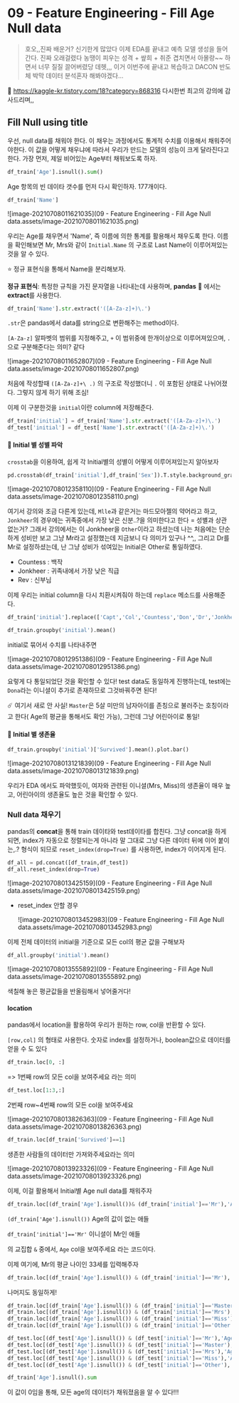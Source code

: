 # 09 - Feature Engineering - Fill Age Null data

> 호오,,진짜 배운거? 신기한게 많았다 이제 EDA를 끝내고 예측 모델 생성을 들어간다. 진짜 오래걸렸다 농땡이 피우는 성격 + 쌒희 + 취준 겹치면서 아몰랑~~ 하면서 너무 질질 끌어버렸당 데헷,,, 이거 이번주에 끝내고 복습하고 DACON 반도체 박막 데이터 분석혼자 해봐야겠다...

:pray: https://kaggle-kr.tistory.com/18?category=868316 다시한번 최고의 강의에 감사드리며,, 

## Fill Null using title

우선, null data를 채워야 한다. 이 채우는 과정에서도 통계적 수치를 이용해서 채워주어야한다. 이 값을 어떻게 채우냐에 따라서 우리가 만드는 모델의 성능이 크게 달라진다고 한다. 가장 먼저, 제일 비어있는 Age부터 채워보도록 하자. 

```python
df_train['Age'].isnull().sum()
```

Age 항목의 빈 데이타 갯수를 먼저 다시 확인하자. 177개이다.

```python
df_train['Name']
```

![image-20210708011621035](09 - Feature Engineering - Fill Age Null data.assets/image-20210708011621035.png)

우리는 Age를 채우면서 'Name', 즉 이름에 의한 통계를 활용해서 채우도록 한다. 이름을 확인해보면 Mr, Mrs와 같이 `Initial.Name` 의 구조로 Last Name이 이루어져있는 것을 알 수 있다.

:star: 정규 표현식을 통해서 Name을 분리해보자.

**정규 표현식**: 특정한 규칙을 가진 문자열을 나타내는데 사용하며, **pandas** :panda_face: 에서는 **extract**를 사용한다. 

```python
df_train['Name'].str.extract('([A-Za-z]+)\.')
```

`.str`은 pandas에서 data를 string으로 변환해주는 method이다.

`[A-Za-z]` 알파벳의 범위를 지정해주고, `+` 이 범위중에 한개이상으로 이루어져있으며, `.` 으로 구분해준다는 의미? 같다

![image-20210708011652807](09 - Feature Engineering - Fill Age Null data.assets/image-20210708011652807.png)

처음에 작성할때 `([A-Za-z]+\ .)` 의 구조로 작성했더니 `.` 이 포함된 상태로 나뉘어졌다. 그렇지 않게 하기 위해 조심!

이제 이 구분한것을 `initial`이란 column에 저장해준다.

```python
df_train['initial'] = df_train['Name'].str.extract('([A-Za-z]+)\.')
df_test['initial'] = df_test['Name'].str.extract('([A-Za-z]+)\.')
```



#### :badminton: Initial 별 성별 파악

`crosstab`을 이용하여, 쉽게 각 Initial별의 성별이 어떻게 이루어져있는지 알아보자

```python
pd.crosstab(df_train['initial'],df_train['Sex']).T.style.background_gradient(cmap='summer_r')
```

![image-20210708012358110](09 - Feature Engineering - Fill Age Null data.assets/image-20210708012358110.png)

여기서 강의와 조금 다른게 있는데, `Mlle`과 같은거는 마드모아젤의 약어라고 하고, `Jonkheer`의 경우에는 귀족중에서 가장 낮은 신분..?을 의미한다고 한다 = 성별과 상관없는거? 그래서 강의에서는 이 Jonkheer을 `Other`이라고 하셨는데 나는 처음에는 단순하게 성비만 보고 그냥 Mr라고 설정했는데 지금보니 다 의미가 있구나 ^^,, 그리고 Dr를 Mr로 설정하셨는데, 난 그냥 성비가 섞여있는 Initial은 Other로 통일하였다. 

- Countess : 백작
- Jonkheer : 귀족내에서 가장 낮은 직급
- Rev : 신부님

이제 우리는 initial column을 다시 치환시켜줘야 하는데 `replace` 메소드를 사용해준다. 

```python
df_train['initial'].replace(['Capt','Col','Countess','Don','Dr','Jonkheer','Lady','Major','Mlle','Mme','Rev','Sir','Ms'],['Mr','Mr','Miss','Mr','Other','Mr','Miss','Mr','Miss','Miss','Mr','Mr','Miss'],inplace=True)
```

```python
df_train.groupby('initial').mean()
```

initial로 묶어서 수치를 나타내주면

![image-20210708012951386](09 - Feature Engineering - Fill Age Null data.assets/image-20210708012951386.png)

요렇게 다 통일되었단 것을 확인할 수 있다! test data도 동일하게 진행하는데, test에는 `Dona`라는 이니셜이 추가로 존재하므로 그것바꿔주면 된다!

:comet: 여기서 새로 안 사실! `Master`은 5살 미만의 남자아이를 존칭으로 불러주는 호칭이라고 한다( Age의 평균을 통해서도 확인 가능), 그런데 그냥 어린아이로 통일!

#### :leaves: Initial 별 생존율

```python
df_train.groupby('initial')['Survived'].mean().plot.bar()
```

![image-20210708013121839](09 - Feature Engineering - Fill Age Null data.assets/image-20210708013121839.png)

우리가 EDA 에서도 파악했듯이, 여자와 관련된 이니셜(Mrs, Miss)의 생존율이 매우 높고, 어린아이의 생존율도 높은 것을 확인할 수 있다. 



### Null data 채우기

pandas의 **concat**을 통해 train 데이타와 test데이타를 합친다. 그냥 concat을 하게 되면, index가 자동으로 정렬되는게 아니라 말 그대로 그냥 다른 데이터 뒤에 이어 붙이는,.? 형식이 되므로 `reset_index(drop=True)` 를 사용하면, index가 이어지게 된다.

```python
df_all = pd.concat([df_train,df_test])
df_all.reset_index(drop=True)
```

![image-20210708013425159](09 - Feature Engineering - Fill Age Null data.assets/image-20210708013425159.png)

- reset_index 안할 경우

  ![image-20210708013452983](09 - Feature Engineering - Fill Age Null data.assets/image-20210708013452983.png)

이제 전체 데이터의 initial을 기준으로 모든 col의 평균 값을 구해보자

```python
df_all.groupby('initial').mean()
```

![image-20210708013555892](09 - Feature Engineering - Fill Age Null data.assets/image-20210708013555892.png)

색칠해 놓은 평균값들을 반올림해서 넣어줄거다!

#### location

pandas에서 location을 활용하여 우리가 원하는 row, col을 반환할 수 있다.

`[row,col]` 의 형태로 사용한다. 숫자로 index를 설정하거나, boolean값으로 데이터를 얻을 수 도 있다 

```python
df_train.loc[0, :]
```

=> 1번째 row의 모든 col을 보여주세요 라는 의미

```python
df_test.loc[1:3,:]
```

2번째 row~4번째 row의 모든 col을 보여주세요

![image-20210708013826363](09 - Feature Engineering - Fill Age Null data.assets/image-20210708013826363.png)

```python
df_train.loc[df_train['Survived']==1]
```

생존한 사람들의 데이터만 가져와주세요라는 의미

![image-20210708013923326](09 - Feature Engineering - Fill Age Null data.assets/image-20210708013923326.png)



이제, 이걸 활용해서 Initial별 Age null data를 채워주자

```python
df_train.loc[(df_train['Age'].isnull())& (df_train['initial']=='Mr'),'Age']
```

`(df_train['Age'].isnull())` Age의 값이 없는 애들

`df_train['initial']=='Mr'` 이니셜이 Mr인 애들

의 교집합 `&` 중에서, `Age` col을 보여주세요 라는 코드이다.

이제 여기에, Mr의 평균 나이인 33세를 입력해주자

```python
df_train.loc[(df_train['Age'].isnull()) & (df_train['initial']=='Mr'),'Age'] = 33
```



나머지도 동일하게!

```python
df_train.loc[(df_train['Age'].isnull()) & (df_train['initial']=='Master'),'Age'] = 5
df_train.loc[(df_train['Age'].isnull()) & (df_train['initial']=='Mrs'),'Age'] = 37
df_train.loc[(df_train['Age'].isnull()) & (df_train['initial']=='Miss'),'Age'] = 22
df_train.loc[(df_train['Age'].isnull()) & (df_train['initial']=='Other'),'Age'] = 44

df_test.loc[(df_test['Age'].isnull()) & (df_test['initial']=='Mr'),'Age'] = 33
df_test.loc[(df_test['Age'].isnull()) & (df_test['initial']=='Master'),'Age'] = 5
df_test.loc[(df_test['Age'].isnull()) & (df_test['initial']=='Mrs'),'Age'] = 37
df_test.loc[(df_test['Age'].isnull()) & (df_test['initial']=='Miss'),'Age'] = 22
df_test.loc[(df_test['Age'].isnull()) & (df_test['initial']=='Other'),'Age'] = 44
```



```python
df_train['Age'].isnull().sum
```

이 값이 0임을 통해, 모든 age의 데이터가 채워졌음을 알 수 있다!!!